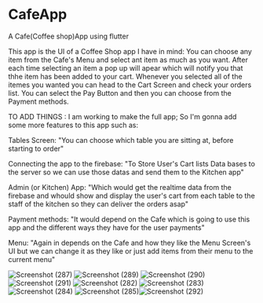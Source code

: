 # CafeApp
A Cafe(Coffee shop)App using flutter

This app is the UI of a Coffee Shop app I have in mind:
You can choose any item from the Cafe's Menu and select ant item as much as you want.
After each time selecting an item a pop up will apear which will notify you that thhe item has been added to your cart.
Whenever you selected all of the itemes you wanted  you can head to the Cart Screen and check your orders list.
You can select the Pay Button and then you can choose from the Payment methods.



TO ADD THINGS :
I am working to make the full app; So I'm gonna add some more features to this app such as:

Tables Screen:
"You can choose which table you are sitting at, before starting to order"

Connecting the app to the firebase:
"To Store User's Cart lists Data bases to the server so we can use those datas and send them to the Kitchen app"

Admin (or Kitchen) App:
"Which would get the realtime data from the firebase and whould show and display the user's cart from each table to the staff of the kitchen
so they can deliver the orders asap"

Payment methods:
"It would depend on the Cafe which is going to use this app and the different ways they have for the user payments"

Menu:
"Again in depends on the Cafe and how they like the Menu Screen's UI but we can change it as they like or just add items from their menu
to the current menu"

![Screenshot (287)](https://github.com/SiavashAbbasifar/CafeApp/assets/76787697/2bca297a-f48b-4697-aaad-14b92203b97f)
![Screenshot (289)](https://github.com/SiavashAbbasifar/CafeApp/assets/76787697/4a7a21cd-bf2e-412a-b35b-bf460bd3cb39)
![Screenshot (290)](https://github.com/SiavashAbbasifar/CafeApp/assets/76787697/83667686-f003-484c-a185-90318d5a3da2)
![Screenshot (291)](https://github.com/SiavashAbbasifar/CafeApp/assets/76787697/f456c294-959d-4146-bb12-3457b14e767b)
![Screenshot (282)](https://github.com/SiavashAbbasifar/CafeApp/assets/76787697/aeaa9e92-0a74-474a-af39-292fdf890c3d)
![Screenshot (283)](https://github.com/SiavashAbbasifar/CafeApp/assets/76787697/86cf6e8f-1e32-4759-a04c-3901ba1b2e6b)
![Screenshot (284)](https://github.com/SiavashAbbasifar/CafeApp/assets/76787697/d343b426-d044-47d9-9f1e-6b9cc5e28f6f)
![Screenshot (285)](https://github.com/SiavashAbbasifar/CafeApp/assets/76787697/0bb1f7a0-997f-4aa8-9a84-f8b11f2425f2)![Screenshot (292)](https://github.com/SiavashAbbasifar/CafeApp/assets/76787697/74096703-d29c-4a9d-b5ab-c78e7c573350)





